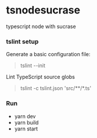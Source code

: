 # tsnodesucrase
typescript node with sucrase

### tslint setup
Generate a basic configuration file:
> tslint --init

Lint TypeScript source globs
> tslint -c tslint.json 'src/**/*.ts'

### Run
- yarn dev
- yarn build
- yarn start
